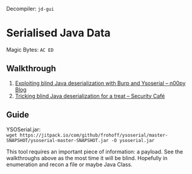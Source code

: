 
Decompiler: `jd-gui`

# Serialised Java Data

Magic Bytes: `AC ED`

## Walkthrough

1. [Exploiting blind Java deserialization with Burp and Ysoserial – n00py Blog](https://www.n00py.io/2017/11/exploiting-blind-java-deserialization-with-burp-and-ysoserial/)
2. [Tricking blind Java deserialization for a treat – Security Café](https://securitycafe.ro/2017/11/03/tricking-java-serialization-for-a-treat/)

## Guide

YSOSerial.jar:
`wget https://jitpack.io/com/github/frohoff/ysoserial/master-SNAPSHOT/ysoserial-master-SNAPSHOT.jar -O ysoserial.jar`

This tool requires an important piece of information: a payload. See the walkthroughs above as the most time it will be blind. Hopefully in enumeration and recon a file or maybe Java Class.